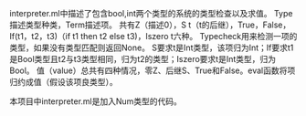 interpreter.ml中描述了包含bool,int两个类型的系统的类型检查以及求值。
Type描述类型种类，Term描述项。
共有Z（描述0），S t（t的后继），True，False，If(t1，t2，t3)（if t1 then t2 else t3)，Iszero t六种。
Typecheck用来检测一项的类型，如果没有类型匹配则返回None。
S要求t是Int类型，该项归为Int；If要求t1是Bool类型且t2与t3类型相同，归为t2的类型；Iszero要求t是Int类型，归为Bool。
值（value）总共有四种情况，零Z、后继S、True和False。eval函数将项归约成值（假设该项良类型）。

本项目中interpreter.ml是加入Num类型的代码。